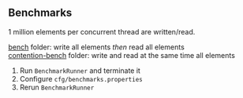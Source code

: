 ## Benchmarks

1 million elements per concurrent thread are written/read.

[bench](bench) folder: write all elements _then_ read all elements  
[contention-bench](contention-bench) folder: write and read at the same time all elements

1. Run `BenchmarkRunner` and terminate it
2. Configure `cfg/benchmarks.properties`
3. Rerun `BenchmarkRunner`
